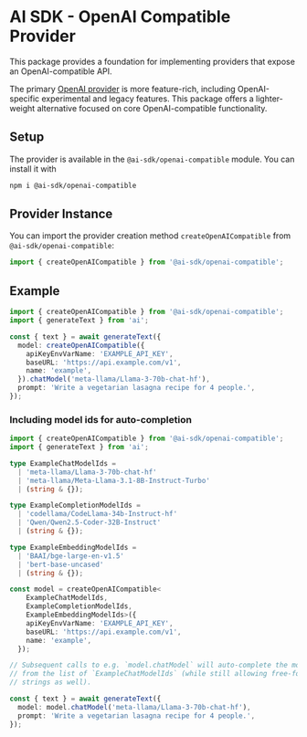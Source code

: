 # AI SDK - OpenAI Compatible Provider

This package provides a foundation for implementing providers that expose an OpenAI-compatible API.

The primary [OpenAI provider](../openai/README.md) is more feature-rich, including OpenAI-specific experimental and legacy features. This package offers a lighter-weight alternative focused on core OpenAI-compatible functionality.

## Setup

The provider is available in the `@ai-sdk/openai-compatible` module. You can install it with

```bash
npm i @ai-sdk/openai-compatible
```

## Provider Instance

You can import the provider creation method `createOpenAICompatible` from `@ai-sdk/openai-compatible`:

```ts
import { createOpenAICompatible } from '@ai-sdk/openai-compatible';
```

## Example

```ts
import { createOpenAICompatible } from '@ai-sdk/openai-compatible';
import { generateText } from 'ai';

const { text } = await generateText({
  model: createOpenAICompatible({
    apiKeyEnvVarName: 'EXAMPLE_API_KEY',
    baseURL: 'https://api.example.com/v1',
    name: 'example',
  }).chatModel('meta-llama/Llama-3-70b-chat-hf'),
  prompt: 'Write a vegetarian lasagna recipe for 4 people.',
});
```

### Including model ids for auto-completion

```ts
import { createOpenAICompatible } from '@ai-sdk/openai-compatible';
import { generateText } from 'ai';

type ExampleChatModelIds =
  | 'meta-llama/Llama-3-70b-chat-hf'
  | 'meta-llama/Meta-Llama-3.1-8B-Instruct-Turbo'
  | (string & {});

type ExampleCompletionModelIds =
  | 'codellama/CodeLlama-34b-Instruct-hf'
  | 'Qwen/Qwen2.5-Coder-32B-Instruct'
  | (string & {});

type ExampleEmbeddingModelIds =
  | 'BAAI/bge-large-en-v1.5'
  | 'bert-base-uncased'
  | (string & {});

const model = createOpenAICompatible<
    ExampleChatModelIds,
    ExampleCompletionModelIds,
    ExampleEmbeddingModelIds>({
    apiKeyEnvVarName: 'EXAMPLE_API_KEY',
    baseURL: 'https://api.example.com/v1',
    name: 'example',
  });

// Subsequent calls to e.g. `model.chatModel` will auto-complete the model id
// from the list of `ExampleChatModelIds` (while still allowing free-form
// strings as well).

const { text } = await generateText({
  model: model.chatModel('meta-llama/Llama-3-70b-chat-hf'),
  prompt: 'Write a vegetarian lasagna recipe for 4 people.',
});
```
